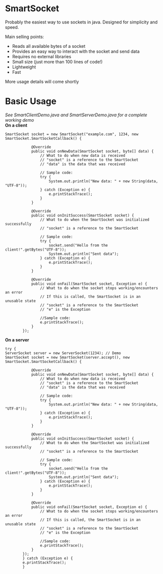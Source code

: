 # SmartSocket
Probably the easiest way to use sockets in java. Designed for simplicity and speed.

Main selling points:
- Reads all available bytes of a socket
- Provides an easy way to interact with the socket and send data
- Requires no external libraries
- Small size (just more than 100 lines of code!)
- Lightweight
- Fast

More usage details will come shortly

# Basic Usage
_See SmartClientDemo.java and SmartServerDemo.java for a complete working demo_  
**On a client**
```
SmartSocket socket = new SmartSocket("example.com", 1234, new SmartSocket.SmartSocketCallback() {
			
			@Override
			public void onNewData(SmartSocket socket, byte[] data) {
                // What to do when new data is received
                // "socket" is a reference to the SmartSocket
                // "data" is the data that was received

                // Sample code:
				try {
					System.out.println("New data: " + new String(data, "UTF-8"));
				} catch (Exception e) {
					e.printStackTrace();
				}
			}
			
			@Override
			public void onInitSuccess(SmartSocket socket) {
                // What to do when the SmartSocket was initialized successfully
                // "socket" is a reference to the SmartSocket

                // Sample code:
				try {
					socket.send("Hello from the client!".getBytes("UTF-8"));
					System.out.println("Sent data");
				} catch (Exception e) {
					e.printStackTrace();
				}
			}
			
			@Override
			public void onFail(SmartSocket socket, Exception e) {
                // What to do when the socket stops working/encounters an error
                // If this is called, the SmartSocket is in an unusable state
                // "socket" is a reference to the SmartSocket
                // "e" is the Exception
                
                //Sample code:
                e.printStackTrace();
			}
		});
```
**On a server**
```
try {
ServerSocket server = new ServerSocket(1234); // Demo
SmartSocket socket = new SmartSocket(server.accept(), new SmartSocket.SmartSocketCallback() {
			
			@Override
			public void onNewData(SmartSocket socket, byte[] data) {
                // What to do when new data is received
                // "socket" is a reference to the SmartSocket
                // "data" is the data that was received

                // Sample code:
				try {
					System.out.println("New data: " + new String(data, "UTF-8"));
				} catch (Exception e) {
					e.printStackTrace();
				}
			}
			
			@Override
			public void onInitSuccess(SmartSocket socket) {
                // What to do when the SmartSocket was initialized successfully
                // "socket" is a reference to the SmartSocket

                // Sample code:
				try {
					socket.send("Hello from the client!".getBytes("UTF-8"));
					System.out.println("Sent data");
				} catch (Exception e) {
					e.printStackTrace();
				}
			}
			
			@Override
			public void onFail(SmartSocket socket, Exception e) {
                // What to do when the socket stops working/encounters an error
                // If this is called, the SmartSocket is in an unusable state
                // "socket" is a reference to the SmartSocket
                // "e" is the Exception
                
                //Sample code:
                e.printStackTrace();
			}
		});
		} catch (Exception e) {
		e.printStackTrace();
		}
```
